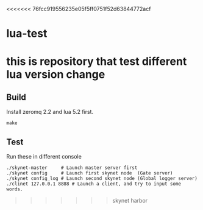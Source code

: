 <<<<<<< 76fcc919556235e05f5ff0751f52d63844772acf
# lua-test
this is repository that test different lua version change
=======
## Build

Install zeromq 2.2 and lua 5.2 first.

```
make
```

## Test

Run these in different console

```
./skynet-master		# Launch master server first
./skynet config		# Launch first skynet node  (Gate server)
./skynet config_log	# Launch second skynet node (Global logger server)
./clinet 127.0.0.1 8888	# Launch a client, and try to input some words.
```
>>>>>>> skynet harbor
